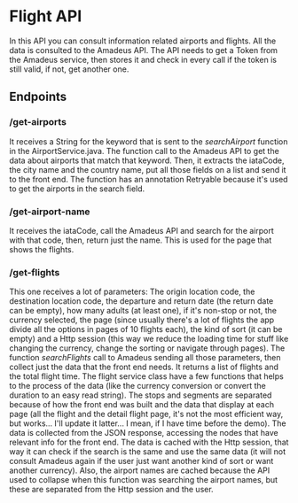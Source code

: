 # Flight API
In this API you can consult information related airports and flights. All the data is consulted to the Amadeus API.
The API needs to get a Token from the Amadeus service, then  stores it and check in every call if the token is still valid,
if not, get another one.
## Endpoints
### /get-airports
It receives a String for the keyword that is sent to the *searchAirport* function in the AirportService.java.
The function call to the Amadeus API to get the data about airports that match that keyword.
Then, it extracts the iataCode, the city name and the country name, put all those fields on a list and send it to the 
front end. The function has an annotation Retryable because it's used to get the airports in the search field.

### /get-airport-name
It receives the iataCode, call the Amadeus API and search for the airport with that code, then, return just the name.
This is used for the page that shows the flights.

### /get-flights
This one receives a lot of parameters: The origin location code, the destination location code, the departure and return
date (the return date can be empty), how many adults (at least one), if it's non-stop or not, the currency selected,
the page (since usually there's a lot of flights the app divide all the options in pages of 10 flights each), the kind
of sort (it can be empty) and a Http session (this way we reduce the loading time for stuff like changing the currency, 
change the sorting or navigate through pages).
The function *searchFlights* call to Amadeus sending all those parameters, then collect just the data that the front end
needs. It returns a list of flights and the total flight time. The flight service class have a few functions that helps 
to the process of the data (like the currency conversion or convert the duration to an easy read string). The stops and 
segments are separated because of how the front end was built and the data that display at each page (all the flight
and the detail flight page, it's not the most efficient way, but works... I'll update it latter... I mean, if I have time
before the demo). The data is collected from the JSON response, accessing the nodes that have relevant info for the front end.
The data is cached with the Http session, that way it can check if the search is the same and use the same data (it will 
not consult Amadeus again if the user just want another kind of sort or want another currency).
Also, the airport names are cached because the API used to collapse when this function was searching the airport names, 
but these are separated from the Http session and the user.
